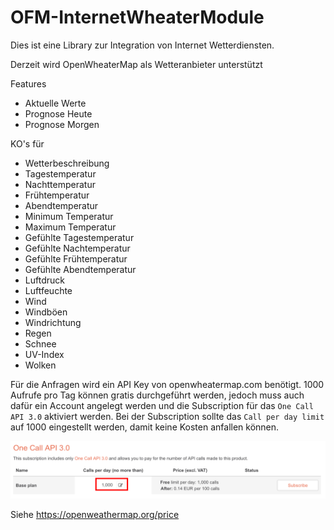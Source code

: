 # OFM-InternetWheaterModule

Dies ist eine Library zur Integration von Internet Wetterdiensten.

Derzeit wird OpenWheaterMap als Wetteranbieter unterstützt
  
Features
- Aktuelle Werte
- Prognose Heute
- Prognose Morgen

KO's für
- Wetterbeschreibung
- Tagestemperatur
- Nachttemperatur
- Frühtemperatur
- Abendtemperatur
- Minimum Temperatur
- Maximum Temperatur
- Gefühlte Tagestemperatur
- Gefühlte Nachtemperatur
- Gefühlte Frühtemperatur
- Gefühlte Abendtemperatur
- Luftdruck
- Luftfeuchte
- Wind
- Windböen
- Windrichtung
- Regen
- Schnee
- UV-Index
- Wolken

Für die Anfragen wird ein API Key von openwheatermap.com benötigt.
1000 Aufrufe pro Tag können gratis durchgeführt werden, jedoch muss auch dafür ein Account angelegt werden und die Subscription für das `One Call API 3.0` aktiviert werden. 
Bei der Subscription sollte das `Call per day limit` auf 1000 eingestellt werden, damit keine Kosten anfallen können.

![Subscription](doc/IW-Subscription.png)

Siehe https://openweathermap.org/price
